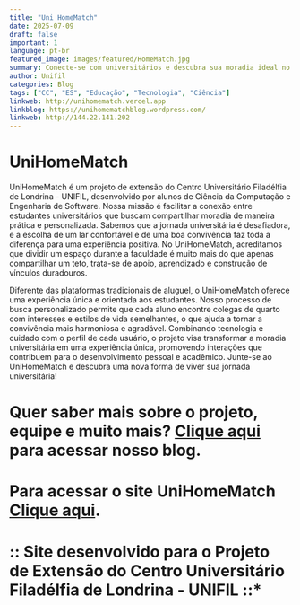 ```yaml
---
title: "Uni HomeMatch"
date: 2025-07-09
draft: false
important: 1
language: pt-br
featured_image: images/featured/HomeMatch.jpg
summary: Conecte-se com universitários e descubra sua moradia ideal no Uni HomeMatch!
author: Unifil
categories: Blog
tags: ["CC", "ES", "Educação", "Tecnologia", "Ciência"] 
linkweb: http://unihomematch.vercel.app
linkblog: https://unihomematchblog.wordpress.com/
linkweb: http://144.22.141.202
---
```


# UniHomeMatch

 UniHomeMatch é um projeto de extensão do Centro Universitário Filadélfia de Londrina - UNIFIL, desenvolvido por alunos de Ciência da Computação e Engenharia de Software. Nossa missão é facilitar a conexão entre estudantes universitários que buscam compartilhar moradia de maneira prática e personalizada. Sabemos que a jornada universitária é desafiadora, e a escolha de um lar confortável e de uma boa convivência faz toda a diferença para uma experiência positiva. No UniHomeMatch, acreditamos que dividir um espaço durante a faculdade é muito mais do que apenas compartilhar um teto, trata-se de apoio, aprendizado e construção de vínculos duradouros.

Diferente das plataformas tradicionais de aluguel, o UniHomeMatch oferece uma experiência única e orientada aos estudantes. Nosso processo de busca personalizado permite que cada aluno encontre colegas de quarto com interesses e estilos de vida semelhantes, o que ajuda a tornar a convivência mais harmoniosa e agradável. Combinando tecnologia e cuidado com o perfil de cada usuário, o projeto visa transformar a moradia universitária em uma experiência única, promovendo interações que contribuem para o desenvolvimento pessoal e acadêmico. Junte-se ao UniHomeMatch e descubra uma nova forma de viver sua jornada universitária!

# Quer saber mais sobre o projeto, equipe e muito mais? [Clique aqui](https://unihomematchblog.wordpress.com/) para acessar nosso blog.  
# Para acessar o site UniHomeMatch [Clique aqui](???).

# :: Site desenvolvido para o Projeto de Extensão do Centro Universitário Filadélfia de Londrina - UNIFIL ::*
